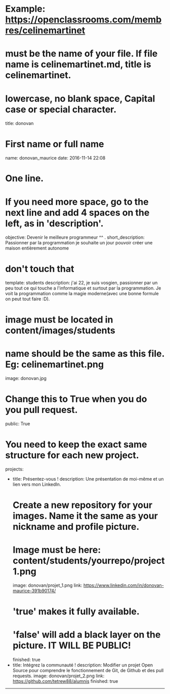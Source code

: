 
# Example: https://openclassrooms.com/membres/celinemartinet
# must be the name of your file. If file name is celinemartinet.md, title is celinemartinet.
# lowercase, no blank space, Capital case or special character.
title: donovan

# First name or full name
name: donovan_maurice
date: 2016-11-14 22:08

# One line.
# If you need more space, go to the next line and add 4 spaces on the left, as in 'description'.
objective: Devenir le meilleure programmeur ^^ .
short_description: Passionner par la programmation je souhaite un jour pouvoir créer une maison entièrement autonome

# don't touch that
template: students
description:
    j'ai 22, je suis vosgien, passionner par un peu tout ce qui touche a l'informatique et surtout par la programmation. Je voit la programmation comme la magie moderne(avec une bonne formule on peut tout faire :D).

# image must be located in content/images/students
# name should be the same as this file. Eg: celinemartinet.png
image: donovan.jpg

# Change this to True when you do you pull request.
public: True

# You need to keep the exact same structure for each new project.
projects:
  - title: Présentez-vous !
    description: Une présentation de moi-même et un lien vers mon LinkedIn.
    # Create a new repository for your images. Name it the same as your nickname and profile picture.
    # Image must be here: content/students/yourrepo/project1.png
    image: donovan/projet_1.png
    link: https://www.linkedin.com/in/donovan-maurice-391b90174/
    # 'true' makes it fully available.
    # 'false' will add a black layer on the picture. IT WILL BE PUBLIC!
    finished: true
  - title: Intégrez la communauté !
    description: Modifier un projet Open Source pour comprendre le fonctionnement de Git, de Github et des pull requests. 
    image: donovan/projet_2.png
    link: https://github.com/tetrew88/alumnis
    finished: true
---
